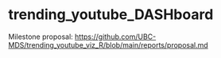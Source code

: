 # trending_youtube_DASHboard

Milestone proposal: https://github.com/UBC-MDS/trending_youtube_viz_R/blob/main/reports/proposal.md
